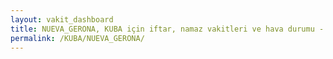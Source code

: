 ```yaml
---
layout: vakit_dashboard
title: NUEVA_GERONA, KUBA için iftar, namaz vakitleri ve hava durumu - ilçe/eyalet seç
permalink: /KUBA/NUEVA_GERONA/
---
```


<script type="text/javascript">
  var GLOBAL_COUNTRY = 'KUBA';
  var GLOBAL_CITY = 'NUEVA_GERONA';
  var GLOBAL_STATE = '';
  var lat = 72;
  var lon = 21;
</script>
